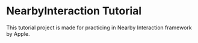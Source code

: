 # NearbyInteraction Tutorial

This tutorial project is made for practicing in Nearby Interaction framework by Apple.
